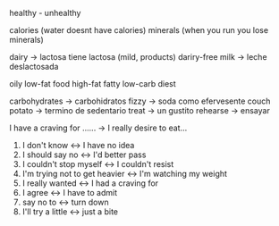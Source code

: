 healthy - unhealthy

calories (water doesnt have calories)
minerals (when you run you lose minerals)

dairy -> lactosa tiene lactosa (mild, products)
dariry-free milk -> leche deslactosada

oily
low-fat food
high-fat
fatty
low-carb diest

carbohydrates -> carbohidratos
fizzy -> soda como efervesente
couch potato -> termino de sedentario
treat -> un gustito
rehearse -> ensayar

I have a craving for ...... -> I really desire to eat...

1. I don't know <-> I have no idea
2. I should say no <-> I'd better pass
3. I couldn't stop myself <-> I couldn't resist
4. I'm trying not to get heavier <-> I'm watching my weight
5. I really wanted <-> I had a craving for
6. I agree <-> I have to admit
7. say no to <-> turn down
8. I'll try a little <-> just a bite
